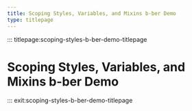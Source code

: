 ```yaml
---
title: Scoping Styles, Variables, and Mixins b-ber Demo
type: titlepage
---
```


::: titlepage:scoping-styles-b-ber-demo-titlepage

# Scoping Styles, Variables, and Mixins b-ber Demo

::: exit:scoping-styles-b-ber-demo-titlepage
